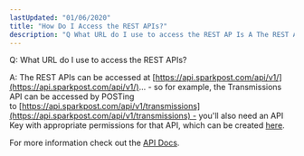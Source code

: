 ```yaml
---
lastUpdated: "01/06/2020"
title: "How Do I Access the REST APIs?"
description: "Q What URL do I use to access the REST AP Is A The REST AP Is can be accessed at https api sparkpost com api v 1 so for example the Transmissions API can be accessed by POS Ting to https api sparkpost com api v 1 transmissions you'll..."
---
```


Q: What URL do I use to access the REST APIs?

A: The REST APIs can be accessed at [https://api.sparkpost.com/api/v1/](https://api.sparkpost.com/api/v1/)... - so for example, the Transmissions API can be accessed by POSTing to [https://api.sparkpost.com/api/v1/transmissions](https://api.sparkpost.com/api/v1/transmissions) - you'll also need an API Key with appropriate permissions for that API, which can be created [here](https://app.sparkpost.com/#/configuration/credentials).

For more information check out the [API Docs](https://developers.sparkpost.com/api/).
